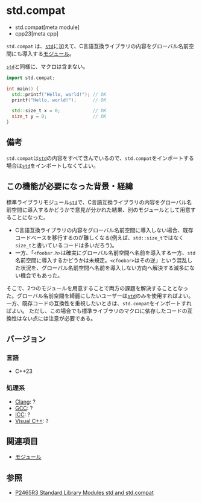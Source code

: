 # std.compat
* std.compat[meta module]
* cpp23[meta cpp]

`std.compat` は、[`std`](std.md)に加えて、C言語互換ライブラリの内容をグローバル名前空間にも導入する[モジュール](/lang/cpp20/modules.md)。

[`std`](std.md)と同様に、マクロは含まない。

```cpp example
import std.compat;

int main() {
  std::printf("Hello, world!"); // OK
  printf("Hello, world!");      // OK

  std::size_t x = 0;            // OK
  size_t y = 0;                 // OK
}
```

## 備考
`std.compat`は[`std`](std.md)の内容をすべて含んでいるので、`std.compat`をインポートする場合は[`std`](std.md)をインポートしなくてよい。

## この機能が必要になった背景・経緯

標準ライブラリモジュール[`std`](std.md)で、C言語互換ライブラリの内容をグローバル名前空間に導入するかどうかで意見が分かれた結果、別のモジュールとして用意することになった。

- C言語互換ライブラリの内容をグローバル名前空間に導入しない場合、既存コードベースを移行するのが難しくなる(例えば、`std::size_t`ではなく`size_t`と書いているコードは多いだろう)。
- 一方、「`<foobar.h>`は確実にグローバル名前空間へ名前を導入する一方、`std`名前空間に導入するかどうかは未規定。`<cfoobar>`はその逆」という混乱した状況を、グローバル名前空間へ名前を導入しない方向へ解決する滅多にない機会でもあった。

そこで、2つのモジュールを用意することで両方の課題を解決することとなった。グローバル名前空間を綺麗にしたいユーザーは[`std`](std.md)のみを使用すればよい。
一方、既存コードの互換性を重視したいときは、`std.compat`をインポートすればよい。
ただし、この場合でも標準ライブラリのマクロに依存したコードの互換性はない点には注意が必要である。

## バージョン
### 言語
- C++23

### 処理系
- [Clang](/implementation.md#clang): ?
- [GCC](/implementation.md#gcc): ?
- [ICC](/implementation.md#icc): ?
- [Visual C++](/implementation.md#visual_cpp): ?

## 関連項目
- [モジュール](/lang/cpp20/modules.md)

## 参照
- [P2465R3 Standard Library Modules std and std.compat](https://www.open-std.org/jtc1/sc22/wg21/docs/papers/2022/p2465r3.pdf)
